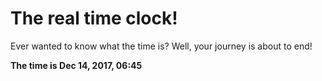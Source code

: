 # The real time clock!

Ever wanted to know what the time is? Well, your journey is about to end!

**The time is Dec 14, 2017, 06:45**
